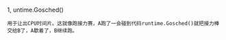
1, untime.Gosched()
```bigquery
用于让出CPU时间片。这就像跑接力赛，A跑了一会碰到代码runtime.Gosched()就把接力棒交给B了，A歇着了，B继续跑。
```